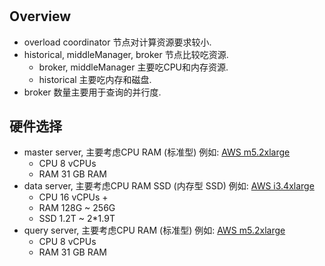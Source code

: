 #
## Overview
- overload coordinator 节点对计算资源要求较小.
- historical, middleManager, broker 节点比较吃资源.
    - broker, middleManager 主要吃CPU和内存资源.
    - historical 主要吃内存和磁盘.
- broker 数量主要用于查询的并行度.
## 硬件选择
- master server, 主要考虑CPU RAM (标准型) 例如: [AWS m5.2xlarge](https://aws.amazon.com/ec2/instance-types/m5/)
    - CPU 8 vCPUs
    - RAM 31 GB RAM
- data server, 主要考虑CPU RAM SSD (内存型 SSD) 例如: [AWS i3.4xlarge](https://aws.amazon.com/ec2/instance-types/i3/)
    - CPU 16 vCPUs +
    - RAM 128G ~ 256G
    - SSD 1.2T ~ 2*1.9T 
- query server, 主要考虑CPU RAM (标准型) 例如: [AWS m5.2xlarge](https://aws.amazon.com/ec2/instance-types/m5/)
    - CPU 8 vCPUs
    - RAM 31 GB RAM